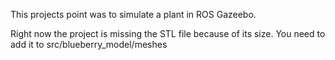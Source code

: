 This projects point was to simulate a plant in ROS Gazeebo. 

Right now the project is missing the STL file because of its size. You need to add it to src/blueberry_model/meshes

